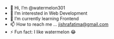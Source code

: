 - 👋 Hi, I’m @watermelon301
- 👀 I’m interested in Web Development
- 🌱 I’m currently learning Frontend
- 📫 How to reach me ... jishrafatima@gmail.com
- ⚡ Fun fact: I like watermelon 😂

<!---
watermelon3012/watermelon3012 is a ✨ special ✨ repository because its `README.md` (this file) appears on your GitHub profile.
You can click the Preview link to take a look at your changes.
--->
